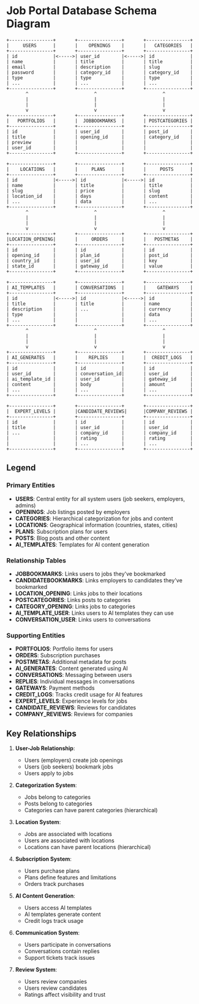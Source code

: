 # Job Portal Database Schema Diagram

```
+----------------+       +----------------+       +----------------+
|     USERS      |       |    OPENINGS    |       |   CATEGORIES   |
+----------------+       +----------------+       +----------------+
| id             |<----->| user_id        |<----->| id             |
| name           |       | title          |       | title          |
| email          |       | description    |       | slug           |
| password       |       | category_id    |       | category_id    |
| type           |       | type           |       | type           |
| ...            |       | ...            |       | ...            |
+----------------+       +----------------+       +----------------+
       ^                        ^                        ^
       |                        |                        |
       |                        |                        |
       v                        v                        v
+----------------+       +----------------+       +----------------+
|   PORTFOLIOS   |       |  JOBBOOKMARKS  |       | POSTCATEGORIES |
+----------------+       +----------------+       +----------------+
| id             |       | user_id        |       | post_id        |
| title          |       | opening_id     |       | category_id    |
| preview        |       |                |       |                |
| user_id        |       |                |       |                |
+----------------+       +----------------+       +----------------+

+----------------+       +----------------+       +----------------+
|    LOCATIONS   |       |     PLANS      |       |     POSTS      |
+----------------+       +----------------+       +----------------+
| id             |<----->| id             |<----->| id             |
| name           |       | title          |       | title          |
| slug           |       | price          |       | slug           |
| location_id    |       | days           |       | content        |
| ...            |       | data           |       | ...            |
+----------------+       +----------------+       +----------------+
       ^                        ^                        ^
       |                        |                        |
       |                        |                        |
       v                        v                        v
+----------------+       +----------------+       +----------------+
|LOCATION_OPENING|       |     ORDERS     |       |   POSTMETAS    |
+----------------+       +----------------+       +----------------+
| id             |       | id             |       | id             |
| opening_id     |       | plan_id        |       | post_id        |
| country_id     |       | user_id        |       | key            |
| state_id       |       | gateway_id     |       | value          |
+----------------+       +----------------+       +----------------+

+----------------+       +----------------+       +----------------+
| AI_TEMPLATES   |       | CONVERSATIONS  |       |    GATEWAYS    |
+----------------+       +----------------+       +----------------+
| id             |<----->| id             |<----->| id             |
| title          |       | title          |       | name           |
| description    |       | ...            |       | currency       |
| type           |       |                |       | data           |
| ...            |       |                |       | ...            |
+----------------+       +----------------+       +----------------+
       ^                        ^                        ^
       |                        |                        |
       |                        |                        |
       v                        v                        v
+----------------+       +----------------+       +----------------+
| AI_GENERATES   |       |    REPLIES     |       |  CREDIT_LOGS   |
+----------------+       +----------------+       +----------------+
| id             |       | id             |       | id             |
| user_id        |       | conversation_id|       | user_id        |
| ai_template_id |       | user_id        |       | gateway_id     |
| content        |       | body           |       | amount         |
| ...            |       | ...            |       | ...            |
+----------------+       +----------------+       +----------------+

+----------------+       +----------------+       +----------------+
|  EXPERT_LEVELS |       |CANDIDATE_REVIEWS|      |COMPANY_REVIEWS |
+----------------+       +----------------+       +----------------+
| id             |       | id             |       | id             |
| title          |       | user_id        |       | user_id        |
| ...            |       | company_id     |       | company_id     |
|                |       | rating         |       | rating         |
|                |       | ...            |       | ...            |
+----------------+       +----------------+       +----------------+
```

## Legend

### Primary Entities

- **USERS**: Central entity for all system users (job seekers, employers,
  admins)
- **OPENINGS**: Job listings posted by employers
- **CATEGORIES**: Hierarchical categorization for jobs and content
- **LOCATIONS**: Geographical information (countries, states, cities)
- **PLANS**: Subscription plans for users
- **POSTS**: Blog posts and other content
- **AI_TEMPLATES**: Templates for AI content generation

### Relationship Tables

- **JOBBOOKMARKS**: Links users to jobs they've bookmarked
- **CANDIDATEBOOKMARKS**: Links employers to candidates they've bookmarked
- **LOCATION_OPENING**: Links jobs to their locations
- **POSTCATEGORIES**: Links posts to categories
- **CATEGORY_OPENING**: Links jobs to categories
- **AI_TEMPLATE_USER**: Links users to AI templates they can use
- **CONVERSATION_USER**: Links users to conversations

### Supporting Entities

- **PORTFOLIOS**: Portfolio items for users
- **ORDERS**: Subscription purchases
- **POSTMETAS**: Additional metadata for posts
- **AI_GENERATES**: Content generated using AI
- **CONVERSATIONS**: Messaging between users
- **REPLIES**: Individual messages in conversations
- **GATEWAYS**: Payment methods
- **CREDIT_LOGS**: Tracks credit usage for AI features
- **EXPERT_LEVELS**: Experience levels for jobs
- **CANDIDATE_REVIEWS**: Reviews for candidates
- **COMPANY_REVIEWS**: Reviews for companies

## Key Relationships

1. **User-Job Relationship**:

   - Users (employers) create job openings
   - Users (job seekers) bookmark jobs
   - Users apply to jobs

2. **Categorization System**:

   - Jobs belong to categories
   - Posts belong to categories
   - Categories can have parent categories (hierarchical)

3. **Location System**:

   - Jobs are associated with locations
   - Users are associated with locations
   - Locations can have parent locations (hierarchical)

4. **Subscription System**:

   - Users purchase plans
   - Plans define features and limitations
   - Orders track purchases

5. **AI Content Generation**:

   - Users access AI templates
   - AI templates generate content
   - Credit logs track usage

6. **Communication System**:

   - Users participate in conversations
   - Conversations contain replies
   - Support tickets track issues

7. **Review System**:
   - Users review companies
   - Users review candidates
   - Ratings affect visibility and trust
